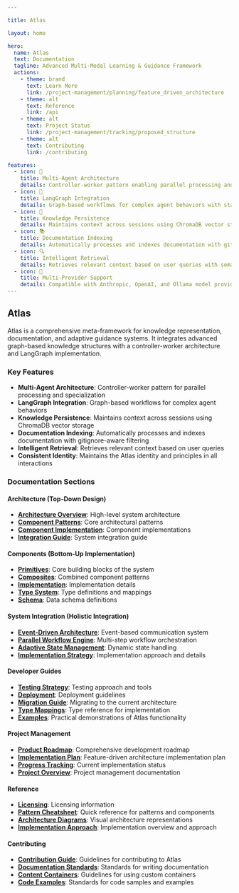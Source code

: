 ```yaml
---

title: Atlas

layout: home

hero:
  name: Atlas
  text: Documentation
  tagline: Advanced Multi-Modal Learning & Guidance Framework
  actions:
    - theme: brand
      text: Learn More
      link: /project-management/planning/feature_driven_architecture
    - theme: alt
      text: Reference
      link: /api
    - theme: alt
      text: Project Status
      link: /project-management/tracking/proposed_structure
    - theme: alt
      text: Contributing
      link: /contributing

features:
  - icon: 🤖
    title: Multi-Agent Architecture
    details: Controller-worker pattern enabling parallel processing and agent specialization
  - icon: 🔄
    title: LangGraph Integration
    details: Graph-based workflows for complex agent behaviors with state management
  - icon: 🧠
    title: Knowledge Persistence
    details: Maintains context across sessions using ChromaDB vector storage
  - icon: 📚
    title: Documentation Indexing
    details: Automatically processes and indexes documentation with gitignore-aware filtering
  - icon: 🔍
    title: Intelligent Retrieval
    details: Retrieves relevant context based on user queries with semantic search
  - icon: 🧩
    title: Multi-Provider Support
    details: Compatible with Anthropic, OpenAI, and Ollama model providers
---
```


## Atlas

Atlas is a comprehensive meta-framework for knowledge representation, documentation, and adaptive guidance systems. It integrates advanced graph-based knowledge structures with a controller-worker architecture and LangGraph implementation.

### Key Features

- **Multi-Agent Architecture**: Controller-worker pattern for parallel processing and specialization
- **LangGraph Integration**: Graph-based workflows for complex agent behaviors
- **Knowledge Persistence**: Maintains context across sessions using ChromaDB vector storage
- **Documentation Indexing**: Automatically processes and indexes documentation with gitignore-aware filtering
- **Intelligent Retrieval**: Retrieves relevant context based on user queries
- **Consistent Identity**: Maintains the Atlas identity and principles in all interactions

### Documentation Sections

#### Architecture (Top-Down Design)
- **[Architecture Overview](./v2/nerv/)**: High-level system architecture
- **[Component Patterns](./v2/nerv/patterns/)**: Core architectural patterns
- **[Component Implementation](./v2/nerv/components/)**: Component implementations
- **[Integration Guide](./v2/inner-universe/integration_guide.md)**: System integration guide

#### Components (Bottom-Up Implementation)
- **[Primitives](./v2/nerv/primitives/)**: Core building blocks of the system
- **[Composites](./v2/nerv/composites/)**: Combined component patterns
- **[Implementation](./v2/inner-universe/implementation.md)**: Implementation details
- **[Type System](./v2/inner-universe/types.md)**: Type definitions and mappings
- **[Schema](./v2/inner-universe/schema.md)**: Data schema definitions

#### System Integration (Holistic Integration)
- **[Event-Driven Architecture](./v2/nerv/composites/event_driven_architecture.md)**: Event-based communication system
- **[Parallel Workflow Engine](./v2/nerv/composites/parallel_workflow_engine.md)**: Multi-step workflow orchestration
- **[Adaptive State Management](./v2/nerv/composites/adaptive_state_management.md)**: Dynamic state handling
- **[Implementation Strategy](./v2/inner-universe/implementation.md)**: Implementation approach and details

#### Developer Guides
- **[Testing Strategy](./v2/inner-universe/testing_strategy.md)**: Testing approach and tools
- **[Deployment](./v2/inner-universe/deployment.md)**: Deployment guidelines
- **[Migration Guide](./v2/inner-universe/migration_guide.md)**: Migrating to the current architecture
- **[Type Mappings](./v2/inner-universe/type_mappings.md)**: Type reference for implementation
- **[Examples](https://github.com/inherent-design/atlas/tree/main/examples)**: Practical demonstrations of Atlas functionality

#### Project Management
- **[Product Roadmap](./project-management/roadmap/product_roadmap.md)**: Comprehensive development roadmap
- **[Implementation Plan](./project-management/planning/feature_driven_architecture.md)**: Feature-driven architecture implementation plan
- **[Progress Tracking](./project-management/tracking/proposed_structure.md)**: Current implementation status
- **[Project Overview](./project-management/index.md)**: Project management documentation

#### Reference
- **[Licensing](./reference/licensing.md)**: Licensing information
- **[Pattern Cheatsheet](./v2/nerv/types/cheatsheet.md)**: Quick reference for patterns and components
- **[Architecture Diagrams](./v2/nerv/types/diagrams.md)**: Visual architecture representations
- **[Implementation Approach](./v2/inner-universe/index.md)**: Implementation overview and approach

#### Contributing
- **[Contribution Guide](./contributing/)**: Guidelines for contributing to Atlas
- **[Documentation Standards](./contributing/documentation-standards.md)**: Standards for writing documentation
- **[Content Containers](./contributing/content-containers.md)**: Guidelines for using custom containers
- **[Code Examples](./contributing/code-examples.md)**: Standards for code samples and examples
